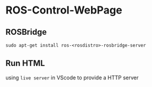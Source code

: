 # ROS-Control-WebPage

## ROSBridge
```
sudo apt-get install ros-<rosdistro>-rosbridge-server
```

## Run HTML
using `live server` in VScode to provide a HTTP server
